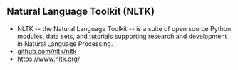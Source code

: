 ## Natural Language Toolkit (NLTK)
- NLTK -- the Natural Language Toolkit -- is a suite of open source Python modules, data sets, and tutorials supporting research and development in Natural Language Processing.
- [github.com/nltk/nltk](https://github.com/nltk/nltk)
- https://www.nltk.org/